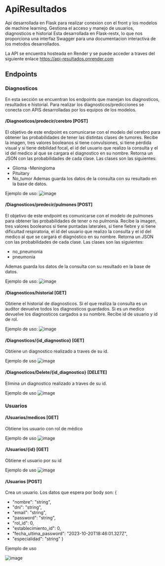 # ApiResultados
Api desarrollada en Flask para realizar conexion con el front y los modelos de machine learning.
Gestiona el acceso y manejo de usuarios, diagnosticos e historial
Esta desarrollada en Flask-restx, lo que nos proporciona una interfaz Swagger para una documentacion interactiva de los metodos desarrollados.

La API se encuentra hosteada en Render y se puede acceder a traves del siguiente enlace
https://api-resultados.onrender.com

## Endpoints

### Diagnosticos

En esta sección se encuentran los endpoints que manejan los diagnosticos, resultados e historial. Para realizar los diagnosticos/predicciones se conecta con APIS desarrolladas por los equipos de los modelos.

#### /Diagnosticos/predecir/cerebro [POST]

El objetivo de este endpoint es comunicarse con el modelo del cerebro para obtener las probabilidades de tener las distintas clases de tumores.
Recibe la imagen, tres valores booleanos si tiene convulsiones, si tiene pérdida visual y si tiene debilidad focal, el id del usuario que realizo la consulta y el id del medico al que se cargara
el diagnostico en su nombre.
Retorna un JSON con las probabilidades de cada clase. Las clases son las siguientes:
- Glioma
-Meningioma
- Pituitary
- No_tumor
Ademas guarda los datos de la consulta con su resultado en la base de datos.

Ejemplo de uso:
![image](https://github.com/LucasPrieto30/ApiResultados/assets/66337029/020488c5-9ba6-47a8-8a66-8181691f4324)

#### /Diagnosticos/predecir/pulmones [POST]

El objetivo de este endpoint es comunicarse con el modelo de pulmones para obtener las probabilidades de tener o no pulmonía.
Recibe la imagen, tres valores booleanos si tiene puntadas laterales, si tiene fiebre y si tiene dificultad respiratoria, el id del usuario que realizo la consulta y el id del medico al que se cargará
el diagnóstico en su nombre.
Retorna un JSON con las probabilidades de cada clase. Las clases son las siguientes:
- no_pneumonia
- pneumonia

Ademas guarda los datos de la consulta con su resultado en la base de datos.

Ejemplo de uso:
![image](https://github.com/LucasPrieto30/ApiResultados/assets/66337029/f7bc1b27-1c54-4d7b-88db-d0d592f8374d)


#### /Diagnosticos/historial [GET]

Obtiene el historial de diagnosticos. Si el que realiza la consulta es un auditor devuelve todos los diagnosticos guardados. Si es un medico devuelve los diagnosticos cargados a su nombre.
Recibe id de usuario y id de rol.

Ejemplo de uso:
![image](https://github.com/LucasPrieto30/ApiResultados/assets/66337029/3e7252eb-fce7-42de-90c4-24eee6a2ca12)

#### /Diagnosticos/{id_diagnostico} [GET]

Obtiene un diagnostico realizado a traves de su id.

Ejemplo de uso
![image](https://github.com/LucasPrieto30/ApiResultados/assets/66337029/25436270-3a5f-47c1-b936-a6f5d59f13c6)

#### /Diagnosticos/Delete/{id_diagnostico} [DELETE]

Elimina un diagnostico realizado a traves de su id.

Ejemplo de uso
![image](https://github.com/LucasPrieto30/ApiResultados/assets/66337029/a6abdd5d-081b-45c3-b065-dacbf6b6b46f)

### Usuarios

#### /Usuarios/medicos [GET]

Obtiene los usuario con rol de médico

Ejemplo de uso
![image](https://github.com/LucasPrieto30/ApiResultados/assets/66337029/c3ad6f1f-a191-4741-99cd-ab1c21a5f198)

#### /Usuarios/{id} [GET]

Obtiene el usuario por su id

Ejemplo de uso
![image](https://github.com/LucasPrieto30/ApiResultados/assets/66337029/0349c2dc-4b54-4172-8fc2-8423c7ce934a)

#### /Usuarios [POST]

Crea un usuario. Los datos que espera por body son:
{
  - "nombre": "string",
  - "dni": "string",
  - "email": "string",
  - "password": "string",
  - "rol_id": 0,
  - "establecimiento_id": 0,
  - "fecha_ultima_password": "2023-10-20T18:46:01.327Z",
  - "especialidad": "string"
}

Ejemplo de uso

![image](https://github.com/LucasPrieto30/ApiResultados/assets/66337029/0b3408c0-ab18-4a42-b403-801280f43084)


